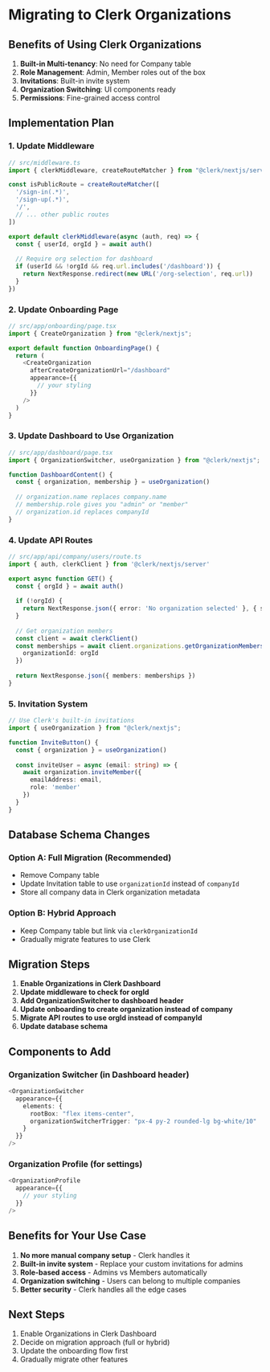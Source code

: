 # Migrating to Clerk Organizations

## Benefits of Using Clerk Organizations

1. **Built-in Multi-tenancy**: No need for Company table
2. **Role Management**: Admin, Member roles out of the box
3. **Invitations**: Built-in invite system
4. **Organization Switching**: UI components ready
5. **Permissions**: Fine-grained access control

## Implementation Plan

### 1. Update Middleware
```typescript
// src/middleware.ts
import { clerkMiddleware, createRouteMatcher } from "@clerk/nextjs/server";

const isPublicRoute = createRouteMatcher([
  '/sign-in(.*)',
  '/sign-up(.*)',
  '/',
  // ... other public routes
])

export default clerkMiddleware(async (auth, req) => {
  const { userId, orgId } = await auth()
  
  // Require org selection for dashboard
  if (userId && !orgId && req.url.includes('/dashboard')) {
    return NextResponse.redirect(new URL('/org-selection', req.url))
  }
})
```

### 2. Update Onboarding Page
```typescript
// src/app/onboarding/page.tsx
import { CreateOrganization } from "@clerk/nextjs";

export default function OnboardingPage() {
  return (
    <CreateOrganization 
      afterCreateOrganizationUrl="/dashboard"
      appearance={{
        // your styling
      }}
    />
  )
}
```

### 3. Update Dashboard to Use Organization
```typescript
// src/app/dashboard/page.tsx
import { OrganizationSwitcher, useOrganization } from "@clerk/nextjs";

function DashboardContent() {
  const { organization, membership } = useOrganization()
  
  // organization.name replaces company.name
  // membership.role gives you "admin" or "member"
  // organization.id replaces companyId
}
```

### 4. Update API Routes
```typescript
// src/app/api/company/users/route.ts
import { auth, clerkClient } from '@clerk/nextjs/server'

export async function GET() {
  const { orgId } = await auth()
  
  if (!orgId) {
    return NextResponse.json({ error: 'No organization selected' }, { status: 400 })
  }
  
  // Get organization members
  const client = await clerkClient()
  const memberships = await client.organizations.getOrganizationMembershipList({
    organizationId: orgId
  })
  
  return NextResponse.json({ members: memberships })
}
```

### 5. Invitation System
```typescript
// Use Clerk's built-in invitations
import { useOrganization } from "@clerk/nextjs";

function InviteButton() {
  const { organization } = useOrganization()
  
  const inviteUser = async (email: string) => {
    await organization.inviteMember({
      emailAddress: email,
      role: 'member'
    })
  }
}
```

## Database Schema Changes

### Option A: Full Migration (Recommended)
- Remove Company table
- Update Invitation table to use `organizationId` instead of `companyId`
- Store all company data in Clerk organization metadata

### Option B: Hybrid Approach
- Keep Company table but link via `clerkOrganizationId`
- Gradually migrate features to use Clerk

## Migration Steps

1. **Enable Organizations in Clerk Dashboard**
2. **Update middleware to check for orgId**
3. **Add OrganizationSwitcher to dashboard header**
4. **Update onboarding to create organization instead of company**
5. **Migrate API routes to use orgId instead of companyId**
6. **Update database schema**

## Components to Add

### Organization Switcher (in Dashboard header)
```typescript
<OrganizationSwitcher 
  appearance={{
    elements: {
      rootBox: "flex items-center",
      organizationSwitcherTrigger: "px-4 py-2 rounded-lg bg-white/10"
    }
  }}
/>
```

### Organization Profile (for settings)
```typescript
<OrganizationProfile 
  appearance={{
    // your styling
  }}
/>
```

## Benefits for Your Use Case

1. **No more manual company setup** - Clerk handles it
2. **Built-in invite system** - Replace your custom invitations for admins
3. **Role-based access** - Admins vs Members automatically
4. **Organization switching** - Users can belong to multiple companies
5. **Better security** - Clerk handles all the edge cases

## Next Steps

1. Enable Organizations in Clerk Dashboard
2. Decide on migration approach (full or hybrid)
3. Update the onboarding flow first
4. Gradually migrate other features